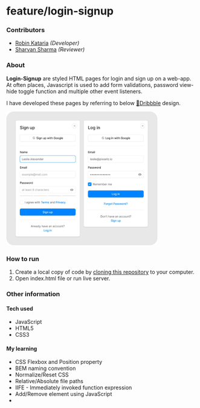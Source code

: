 # feature/login-signup

### Contributors

- [Robin Kataria](https://github.com/robinkataria) _(Developer)_
- [Sharvan Sharma](https://github.com/sharvan-sharma) _(Reviewer)_

### About

**Login-Signup** are styled HTML pages for login and sign up on a web-app. At often places, Javascript is used to add form validations, password view-hide toggle function and multiple other event listeners.

I have developed these pages by referring to below [🔗Dribbble](https://dribbble.com/shots/16502934-Sign-up-Log-in) design.

<img src="./images/design.png" alt="Login Signup page" width="400"/>

### How to run

1. Create a local copy of code by [cloning this repository](https://docs.github.com/en/repositories/creating-and-managing-repositories/cloning-a-repository#:~:text=to%20a%20project.-,Cloning%20a%20repository,-On%20GitHub.com) to your computer.
2. Open index.html file or run live server.

### Other information

#### Tech used

- JavaScript
- HTML5
- CSS3

#### My learning

- CSS Flexbox and Position property
- BEM naming convention
- Normalize/Reset CSS
- Relative/Absolute file paths
- IIFE - Immediately invoked function expression
- Add/Remove element using JavaScript
- <script> tag attributes: defer and async
- Application of different Event listeners (DOMContentLoaded, click, submit, etc)
- Regular expression for form validation
- READMEmd file maintainance
